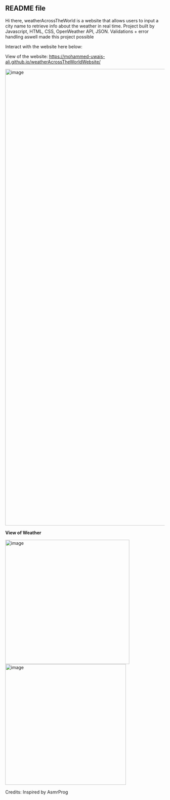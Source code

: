 ## README file

Hi there, weatherAcrossTheWorld is a website that allows users to input a city name to retrieve info about the weather in real time.
Project built by Javascript, HTML, CSS, OpenWeather API, JSON. Validations + error handling aswell made this project possible

Interact with the website here below: 

View of the website: https://mohammed-uwais-ali.github.io/weatherAcrossTheWorldWebsite/

<img width="1440" alt="image" src="https://github.com/mohammed-uwais-ali/weatherAcrossTheWorldWebsite/assets/96762901/393e7537-5cb1-47c7-905d-8098dafd3238">

**View of Weather**

<img width="392" alt="image" src="https://github.com/mohammed-uwais-ali/weatherAcrossTheWorldWebsite/assets/96762901/649092f7-4136-4341-b22d-184f8cb3f47a">

<img width="381" alt="image" src="https://github.com/mohammed-uwais-ali/weatherAcrossTheWorldWebsite/assets/96762901/34ec2996-aaf3-4278-9593-4228fa45450b">




Credits:
Inspired by AsmrProg


